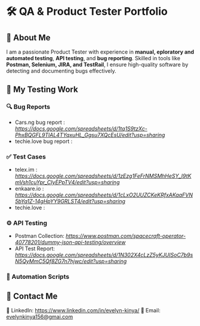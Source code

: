 # 🛠 QA & Product Tester Portfolio

## 👋 About Me
I am a passionate Product Tester with experience in **manual, eploratory and automated testing**, **API testing**, and **bug reporting**. Skilled in tools like **Postman, Selenium, JIRA, and TestRail**, I ensure high-quality software by detecting and documenting bugs effectively.

## 📝 My Testing Work
### 🔍 Bug Reports
- Cars.ng bug report : *https://docs.google.com/spreadsheets/d/1tq1S9tzXc-PhxBQGFL9TlAL4TYqxuHL_Ggsu7XQcEsU/edit?usp=sharing*
- techie.love bug report : 

### ✅ Test Cases
- telex.im : *https://docs.google.com/spreadsheets/d/1zEzg1FeFrNMSMhHeSY_I9tKmVsh1cuYpr_CIyEPpTV4/edit?usp=sharing*
- enkaare.io : *https://docs.google.com/spreadsheets/d/1cLxO2UUZCKeKRfxAKaaFVN5bYa1Z-14gHpYY9GRLST4/edit?usp=sharing*
- techie.love : 

### ⚙️ API Testing
- Postman Collection: *https://www.postman.com/spacecraft-operator-40778201/dummy-json-api-testing/overview*
- API Test Report: *https://docs.google.com/spreadsheets/d/1N302X4cLzZ5yKJUISoC7b9sN5QyMmC5Qf8ZG7n7hjwc/edit?usp=sharing*

### 🤖 Automation Scripts


## 📩 Contact Me
🔗 LinkedIn: https://www.linkedin.com/in/evelyn-kinya/
📧 Email: evelynkinya156@gmai.com

